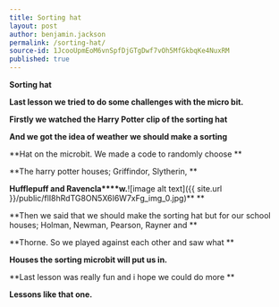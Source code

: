 ```yaml
---
title: Sorting hat
layout: post
author: benjamin.jackson
permalink: /sorting-hat/
source-id: 1JcooUpmEoM6vnSpfDjGTgDwf7vOh5MfGkbqKe4NuxRM
published: true
---
```

**Sorting hat**

**Last lesson we tried to do some challenges with the micro bit.**

**Firstly we watched the Harry Potter clip of the sorting hat**

**And we got the idea of weather we should make a sorting**

**Hat on the microbit. We made a code to randomly choose **

**The harry potter houses; Griffindor, Slytherin, **

**Hufflepuff and Ravencla****w.**![image alt text]({{ site.url }}/public/flI8hRdTG8ON5X6I6W7xFg_img_0.jpg)** **

**Then we said that we should make the sorting hat but for our school houses; Holman, Newman, Pearson, Rayner and **

**Thorne. So we played against each other and saw what **

**Houses the sorting microbit will put us in.**

**Last lesson was really fun and i hope we could do more **

**Lessons like that one.**

